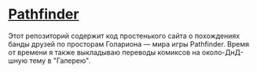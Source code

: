 ﻿# [Pathfinder](https://Brawlence.github.io/Pathfinder)

Этот репозиторий содержит код простенького сайта о похождениях банды друзей по просторам Голариона — мира игры Pathfinder.
Время от времени я также выкладываю переводы комиксов на около-ДнД-шную тему в "Галерею".